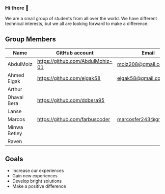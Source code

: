 ### Hi there 👋

We are a small group of students from all over the world. We have different technical interests, but we all are looking forward to make a difference.

## Group Members

| Name | GitHub account | Email |
| --- | --- | --- |
| AbdulMoiz | https://github.com/AbdulMohiz-01 | moiz208@gmail.com |
| Ahmed Elgak | https://github.com/elgak58 | elgak58@gmail.com |
| Arthur |     |     |
| Dhaval Bera | https://github.com/ddbera95 |     |
| Lanse |     |     |
| Marcos | https://github.com/farbuscoder | marcosfer243@gmail.com |
| Minwa Betley |     |     |
| Raven |     |     |

## Goals

- Increase our experiences
- Gain new experiences
- Develop bright solutions
- Make a positive difference

